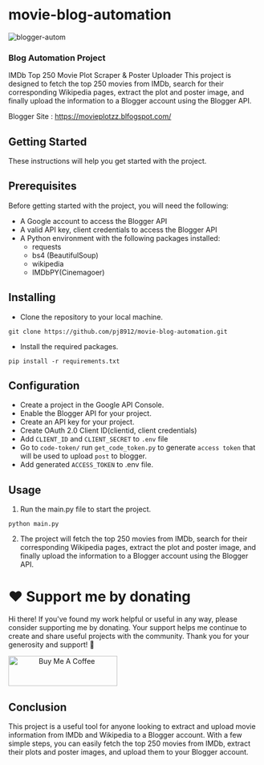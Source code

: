 # movie-blog-automation


![blogger-autom](https://user-images.githubusercontent.com/59218902/220018801-24f25cc9-2a56-4fe8-957c-179355a42fbb.png)


### Blog Automation Project

IMDb Top 250 Movie Plot Scraper & Poster Uploader
This project is designed to fetch the top 250 movies from IMDb, search for their corresponding Wikipedia pages, extract the plot and poster image, and finally upload the information to a Blogger account using the Blogger API.

Blogger Site :  https://movieplotzz.blfogspot.com/

## Getting Started
These instructions will help you get started with the project.

## Prerequisites

Before getting started with the project, you will need the following:

- A Google account to access the Blogger API
- A valid API key, client credentials to access the Blogger API
- A Python environment with the following packages installed:
    - requests
    - bs4 (BeautifulSoup)
    - wikipedia
    - IMDbPY(Cinemagoer)



## Installing

- Clone the repository to your local machine.
```
git clone https://github.com/pj8912/movie-blog-automation.git

```

- Install the required packages.


```
pip install -r requirements.txt

```


## Configuration

- Create a project in the Google API Console.
- Enable the Blogger API for your project.
- Create an API key for your project.
- Create OAuth 2.0 Client ID(clientid, client credentials)
- Add `CLIENT_ID` and `CLIENT_SECRET` to `.env` file
- Go to `code-token/` run `get_code_token.py` to generate `access token` that will be used to upload `post` to blogger.
- Add generated `ACCESS_TOKEN` to .env file.

## Usage

1. Run the main.py file to start the project.
 
```
python main.py

```


2. The project will fetch the top 250 movies from IMDb, search for their corresponding Wikipedia pages, extract the plot and poster image, and finally upload the information to a Blogger account using the Blogger API.

# :heart: Support me by donating

Hi there! If you've found my work helpful or useful in any way, please consider supporting me by donating. Your support helps me continue to create and share useful projects with the community. Thank you for your generosity and support! :handshake:


<a href="https://www.buymeacoffee.com/gjohnpinto" target="_blank" align="center"><img src="https://cdn.buymeacoffee.com/buttons/v2/default-yellow.png" alt="Buy Me A Coffee" style="height: 60px !important;width: 217px !important;" ></a>


## Conclusion


This project is a useful tool for anyone looking to extract and upload movie information from IMDb and Wikipedia to a Blogger account. With a few simple steps, you can easily fetch the top 250 movies from IMDb, extract their plots and poster images, and upload them to your Blogger account.

